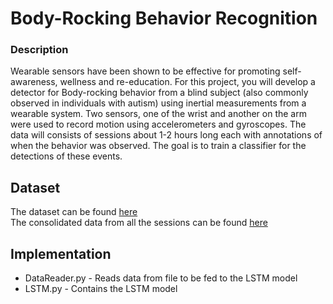 # Body-Rocking Behavior Recognition

### Description
Wearable sensors have been shown to be effective for promoting self-awareness, wellness and re-education. For this project, you
will develop a detector for Body-rocking behavior from a blind subject (also commonly observed in individuals with autism) using
inertial measurements from a wearable system. Two sensors, one of the wrist and another on the arm were used to record motion using accelerometers and gyroscopes. The data will consists of sessions about 1-2 hours long each with
annotations of when the behavior was observed. The goal is to train a classifier for the detections of these events.

## Dataset
The dataset can be found [here](Training_Data_B/)\
The consolidated data from all the sessions can be found [here](AllData/)

## Implementation
 * DataReader.py - Reads data from file to be fed to the LSTM model 
 * LSTM.py - Contains the LSTM model
